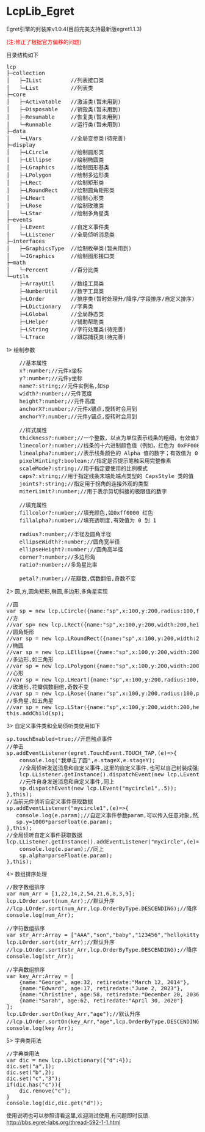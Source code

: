 LcpLib_Egret
============

Egret引擎的封装库v1.0.4(目前完美支持最新版egret1.1.3)

<span style="color:#ff0000">(注:修正了根据官方偏移的问题)</span>

目录结构如下

<pre class="brush:ts;toolbar:false">
lcp
├─collection
│   ├─IList         //列表接口类
│   └─List          //列表类
├─core
│   ├─Activatable   //激活类(暂未用到)
│   ├─Disposable    //销毁类(暂未用到)
│   ├─Resumable     //恢复类(暂未用到)
│   └─Runnable      //运行类(暂未用到)
├─data
│   └─LVars         //全局变参类(待完善)
├─display
│   ├─LCircle       //绘制圆形类
│   ├─LEllipse      //绘制椭圆类
│   ├─LGraphics     //绘制图形基类
│   ├─LPolygon      //绘制多边形类
│   ├─LRect         //绘制矩形类
│   ├─LRoundRect    //绘制圆角矩形类
│   ├─LHeart        //绘制心形类
│   ├─LRose         //绘制玫瑰类
│   └─LStar         //绘制多角星类
├─events
│   ├─LEvent        //自定义事件类
│   └─LListener     //全局侦听消息类
├─interfaces
│   ├─GraphicsType  //绘制枚举类(暂未用到)
│   └─IGraphics     //绘制图形接口类
├─math
│   └─Percent       //百分比类
└─utils
    ├─ArrayUtil     //数组工具类
    ├─NumberUtil    //数字工具类
    ├─LOrder        //排序类(暂时处理升/降序/字段排序/自定义排序)
    ├─LDictionary   //字典类
    ├─LGlobal       //全局静态类
    ├─LHelper       //辅助帮助类
    ├─LString       //字符处理类(待完善)
    └─LTrace        //跟踪捕获类(待完善)
</pre>

1> 绘制参数

<pre class="brush:ts;toolbar:false">
    //基本属性
    x?:number;//元件x坐标
    y?:number;//元件y坐标
    name?:string;//元件实例名,如sp
    width?:number;//元件宽度
    height?:number;//元件高度
    anchorX?:number;//元件x锚点,旋转时会用到
    anchorY?:number;//元件y锚点,旋转时会用到
    
    //样式属性
    thickness?:number;//一个整数，以点为单位表示线条的粗细，有效值为 0 到 255.
    linecolor?:number;//线条的十六进制颜色值（例如，红色为 0xFF0000，蓝色为 0x0000FF 等）。
    linealpha?:number;//表示线条颜色的 Alpha 值的数字；有效值为 0 到 1。
    pixelHinting?:boolean;//指定是否提示笔触采用完整像素
    scaleMode?:string;//用于指定要使用的比例模式
    caps?:string;//用于指定线条末端处端点类型的 CapsStyle 类的值
    joints?:string;//指定用于拐角的连接外观的类型
    miterLimit?:number;//用于表示剪切斜接的极限值的数字
    
    //填充属性
    fillcolor?:number;//填充颜色,如0xff0000 红色
    fillalpha?:number;//填充透明度,有效值为 0 到 1
    
    radius?:number;//半径及圆角半径
    ellipseWidth?:number;//圆角宽半径
    ellipseHeight?:number;//圆角高半径
    corner?:number;//多边形角
    ratio?:number;//多角星比率
    
    petal?:number;//花瓣数,偶数翻倍,奇数不变
</pre>

2> 圆,方,圆角矩形,椭圆,多边形,多角星实现

<pre class="brush:ts;toolbar:false">
//圆
var sp = new lcp.LCircle({name:"sp",x:100,y:200,radius:100,fillcolor:0xff0000,thickness:5,linecolor:0x00ff00});
//方
//var sp= new lcp.LRect({name:"sp",x:100,y:200,width:200,height:100,fillcolor:0xff0000,thickness:5,linecolor:0x00ff00});
//圆角矩形
//var sp = new lcp.LRoundRect({name:"sp",x:100,y:200,width:200,height:100,ellipseWidth:30,ellipseHeight:20,fillcolor:0xff0000,thickness:5,linecolor:0x00ff00});
//椭圆
//var sp = new lcp.LEllipse({name:"sp",x:100,y:200,width:200,height:100,fillcolor:0xff0000,thickness:5,linecolor:0x00ff00});
//多边形,如三角形
//var sp = new lcp.LPolygon({name:"sp",x:100,y:200,width:200,height:200,corner:3,fillcolor:0xff0000,thickness:5,linecolor:0x00ff00});
//心形
//var sp = new lcp.LHeart({name:"sp",x:100,y:200,radius:100,fillcolor:0xff0000,thickness:5,linecolor:0x00ff00});
//玫瑰形,花瓣偶数翻倍,奇数不变
//var sp = new lcp.LRose({name:"sp",x:100,y:200,radius:100,petal:4,fillcolor:0xff0000,thickness:5,linecolor:0x00ff00});
//多角星,如五角星
//var sp = new lcp.LStar({name:"sp",x:100,y:200,width:200,height:200,corner:5,ratio:.4,fillcolor:0xff0000,thickness:5,linecolor:0x00ff00});
this.addChild(sp);
</pre>

3> 自定义事件类和全局侦听类使用如下

<pre class="brush:ts;toolbar:false">
sp.touchEnabled=true;//开启触点事件
//单击
sp.addEventListener(egret.TouchEvent.TOUCH_TAP,(e)=>{
    console.log("我单击了圆",e.stageX,e.stageY);
    //全局侦听发送消息和自定义事件,这里的自定义事件,也可以自己封装成强类型即可,比如LEvent.MYCIRCLE
    lcp.LListener.getInstance().dispatchEvent(new lcp.LEvent("mycircle",.1,false));
    //元件自身发送消息和自定义事件,同上
    sp.dispatchEvent(new lcp.LEvent("mycircle1",.5));
},this);
//当前元件侦听自定义事件获取数据
sp.addEventListener("mycircle1",(e)=>{
   console.log(e.param);//自定义事件参数param,可以传入任意对象,然后自行解析即可.
   sp.y=1000*parseFloat(e.param);
},this);
//全局侦听自定义事件获取数据
lcp.LListener.getInstance().addEventListener("mycircle",(e)=>{
    console.log(e.param);//同上
    sp.alpha=parseFloat(e.param);
},this);
</pre>

4> 数组排序处理
<pre class="brush:ts;toolbar:false">
//数字数组排序
var num_Arr = [1,22,14,2,54,21,6,8,3,9];
lcp.LOrder.sort(num_Arr);//默认升序
//lcp.LOrder.sort(num_Arr,lcp.OrderByType.DESCENDING);//降序
console.log(num_Arr);

//字符数组排序
var str_Arr:Array<string> = ["AAA","son","baby","123456","hellokitty"];
lcp.LOrder.sort(str_Arr);//默认升序
//lcp.LOrder.sort(str_Arr,lcp.OrderByType.DESCENDING);//降序
console.log(str_Arr);

//字典数组排序
var key_Arr:Array<any> = [
    {name:"George", age:32, retiredate:"March 12, 2014"},
    {name:"Edward", age:17, retiredate:"June 2, 2023"},
    {name:"Christine", age:58, retiredate:"December 20, 2036"},
    {name:"Sarah", age:62, retiredate:"April 30, 2020"}
];
lcp.LOrder.sortOn(key_Arr,"age");//默认升序
//lcp.LOrder.sortOn(key_Arr,"age",lcp.OrderByType.DESCENDING);//降序
console.log(key_Arr);
</pre>

5> 字典类用法
<pre class="brush:ts;toolbar:false">
//字典类用法
var dic = new lcp.LDictionary({"d":4});
dic.set("a",1);
dic.set("b",2);
dic.set("c","3");
if(dic.has("c")){
    dic.remove("c");
}
console.log(dic,dic.get("d"));
</pre>

使用说明也可以参照请看这里,欢迎测试使用,有问题即时反馈. <br />
<a href="http://bbs.egret-labs.org/thread-592-1-1.html" target="_blank">
http://bbs.egret-labs.org/thread-592-1-1.html
</a>